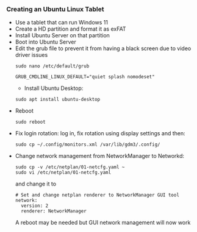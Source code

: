 ### Creating an Ubuntu Linux Tablet

- Use a tablet that can run Windows 11
- Create a HD partition and format it as exFAT
- Install Ubuntu Server on that partition
- Boot into Ubuntu Server
- Edit the grub file to prevent it from having a black screen due to video driver issues
  ```
  sudo nano /etc/default/grub
  ```
  ```
  GRUB_CMDLINE_LINUX_DEFAULT="quiet splash nomodeset"
  ```
  - Install Ubuntu Desktop:
  ```
  sudo apt install ubuntu-desktop
  ```
- Reboot
  ```
  sudo reboot
  ```
- Fix login rotation: log in, fix rotation using display settings and then:
  ```
  sudo cp ~/.config/monitors.xml /var/lib/gdm3/.config/
  ```
- Change network management from NetworkManager to Networkd:
  ```
  sudo cp -v /etc/netplan/01-netcfg.yaml ~
  sudo vi /etc/netplan/01-netcfg.yaml
  ```
  and change it to
  ```
  # Set and change netplan renderer to NetworkManager GUI tool 
  network:
    version: 2
    renderer: NetworkManager
  ```
  A reboot may be needed but GUI network management will now work
  
